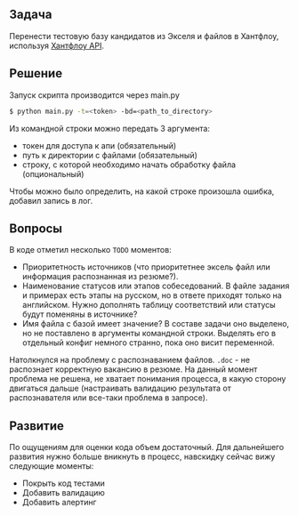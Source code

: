 ## Задача

Перенести тестовую базу кандидатов из Экселя и файлов в Хантфлоу, используя [Хантфлоу API](https://github.com/huntflow/api). 

## Решение

Запуск скрипта производится через main.py

```bash
$ python main.py -t=<token> -bd=<path_to_directory>
```

Из командной строки можно передать 3 аргумента:

- токен для доступа к апи (обязательный)
- путь к директории с файлами (обязательный)
- строку, с которой необходимо начать обработку файла (опциональный)

Чтобы можно было определить, на какой строке произошла ошибка, добавил запись в лог.

## Вопросы

В коде отметил несколько `TODO` моментов: 

- Приоритетность источников (что приоритетнее эксель файл или информация распознанная из резюме?).
- Наименование статусов или этапов собеседований. В файле задания и примерах есть этапы на русском, но в ответе приходят только на английском. Нужно дополнять таблицу соответствий или  статусы будут поменяны в источнике?
- Имя файла с базой имеет значение? В составе задачи оно выделено, но не поставлено в аргументы командной строки. Выделять его в отдельный конфиг немного странно, пока оно висит переменной.

Натолкнулся на проблему с распознаванием файлов. `.doc` - не распознает корректную вакансию в резюме. На данный момент проблема не решена, не хватает понимания процесса, в какую сторону двигаться дальше (настраивать валидацию результата от распознавателя или все-таки проблема в запросе).

## Развитие

По ощущениям для оценки кода объем достаточный. Для дальнейшего развития нужно больше вникнуть в процесс, навскидку сейчас вижу следующие моменты:

- Покрыть код тестами
- Добавить валидацию
- Добавить алертинг